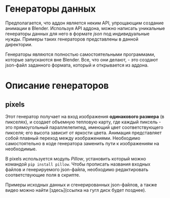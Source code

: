 # Генераторы данных
Предполагается, что аддон является неким API, упрощающим создание анимации в Blender. Используя API аддона, можно написать уникальные генераторы данных для него в формате _json_ под индивидуальные нужды. Примеры таких генераторов представлены в данной директории.

Генераторы являются полностью самостоятельными программами, которые запускаются вне Blender. Все, что они делают, - это создают json-файл заданного формата, который и открывается из аддона.

# Описание генераторов
## pixels
Этот генератор получает на вход изображения **одинакового размера** (в пикселях), и создает объемную тепловую карту, где каждый пиксель - это прямоугольный параллелепипед, имеющий цвет соответствующего пикселя; его высота зависит от яркости цвета. Анимация представляет собой плавный переход между изображениями. Необходимо самостоятельно в коде генератора заменить пути к изображениям на необходимые.

В pixels используется модуль _Pillow_, установить который можно командой `pip install pillow`. Чтобы прописать названия входных файлов и генерируемого json-файла, необходимо редактировать соответствующие поля в скрипте.

Примеры исходных данных и сгенерированных json-файлов, а также видео можно найти [здесь](ссылка на гугл диск будет позднее).